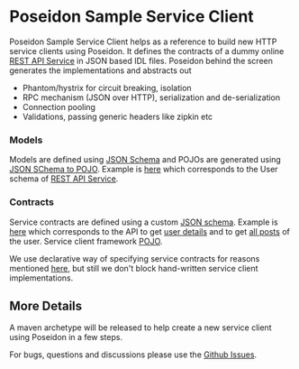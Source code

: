 Poseidon Sample Service Client
==============================

Poseidon Sample Service Client helps as a reference to build new HTTP service clients using Poseidon. It defines the contracts of a dummy online [REST API Service](http://jsonplaceholder.typicode.com) in JSON based IDL files. Poseidon behind the screen generates the implementations and abstracts out

+ Phantom/hystrix for circuit breaking, isolation
+ RPC mechanism (JSON over HTTP), serialization and de-serialization
+ Connection pooling
+ Validations, passing generic headers like zipkin etc

### Models

Models are defined using [JSON Schema](http://json-schema.org/) and POJOs are generated using [JSON SChema to POJO](http://www.jsonschema2pojo.org/). Example is [here](src/main/resources/idl/pojos/User.json) which corresponds to the User schema of [REST API Service](http://jsonplaceholder.typicode.com/users?id=1).

### Contracts

Service contracts are defined using a custom [JSON schema](https://github.com/flipkart-incubator/Poseidon/blob/master/service-clients-gen/src/main/java/com/flipkart/poseidon/serviceclients/idl/pojo/ServiceIDL.java). Example is [here](src/main/resources/idl/service/SampleService.json) which corresponds to the API to get [user details](http://jsonplaceholder.typicode.com/users/1) and to get [all posts](http://jsonplaceholder.typicode.com/posts?userId=1) of the user. Service client framework [POJO](https://github.com/flipkart-incubator/Poseidon/blob/master/service-clients-gen/src/main/java/com/flipkart/poseidon/serviceclients/idl/pojo/ServiceIDL.java).

We use declarative way of specifying service contracts for reasons mentioned [here](https://github.com/flipkart-incubator/Poseidon/wiki/Service-Clients), but still we don't block hand-written service client implementations.

## More Details

A maven archetype will be released to help create a new service client using Poseidon in a few steps.

For bugs, questions and discussions please use the [Github Issues](https://github.com/flipkart-incubator/Poseidon/issues). 
